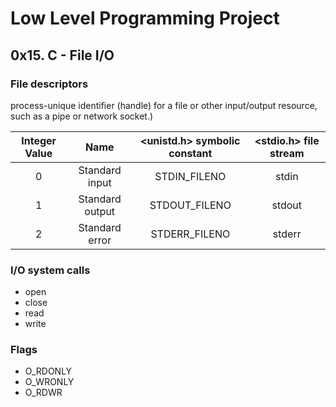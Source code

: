 # Low Level Programming Project 
## 0x15. C - File I/O

### File descriptors
process-unique identifier (handle) for a file or other input/output resource,
such as a pipe or network socket.)

|Integer Value |   Name  | <unistd.h>  symbolic constant |<stdio.h> file stream |
| :---: | :------------: | :---------------: | :-------------------:|
|0      |Standard input	 |STDIN_FILENO	     |stdin		    |
|1      |Standard output |STDOUT_FILENO	     |stdout		    |
|2      |Standard error	 |STDERR_FILENO	     |stderr		    |

### I/O system calls
* open
* close
* read
* write

### Flags
* O_RDONLY
* O_WRONLY
* O_RDWR
